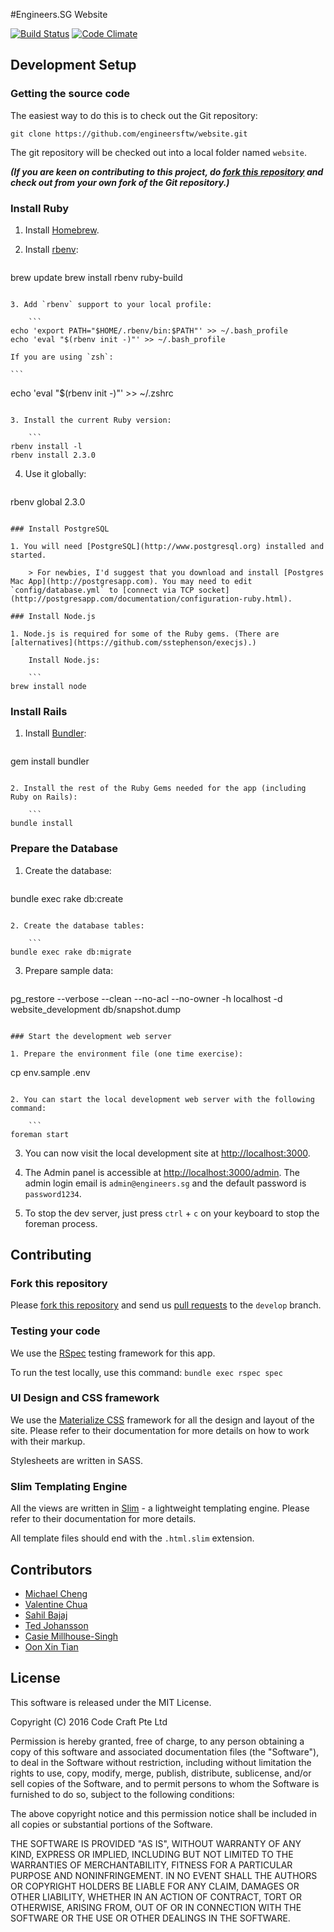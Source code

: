 #Engineers.SG Website

[![Build Status](https://travis-ci.org/engineersftw/website.svg?branch=develop)](https://travis-ci.org/engineersftw/website)
[![Code Climate](https://codeclimate.com/github/engineersftw/website/badges/gpa.svg)](https://codeclimate.com/github/engineersftw/website)

## Development Setup

### Getting the source code

The easiest way to do this is to check out the Git repository:

```
git clone https://github.com/engineersftw/website.git
```

The git repository will be checked out into a local folder named `website`.

***(If you are keen on contributing to this project, do [fork this repository](https://help.github.com/articles/fork-a-repo/) and check out from your own fork of the Git repository.)***

### Install Ruby

1. Install [Homebrew](http://brew.sh).

2. Install [rbenv](https://github.com/rbenv/rbenv):

	```
brew update
brew install rbenv ruby-build
```

3. Add `rbenv` support to your local profile:

	```
echo 'export PATH="$HOME/.rbenv/bin:$PATH"' >> ~/.bash_profile
echo 'eval "$(rbenv init -)"' >> ~/.bash_profile
```

	If you are using `zsh`:

	```
echo 'eval "$(rbenv init -)"' >> ~/.zshrc
```

3. Install the current Ruby version:

	```
rbenv install -l
rbenv install 2.3.0
```

4. Use it globally:

	```
rbenv global 2.3.0
```

### Install PostgreSQL

1. You will need [PostgreSQL](http://www.postgresql.org) installed and started.

	> For newbies, I'd suggest that you download and install [Postgres Mac App](http://postgresapp.com). You may need to edit `config/database.yml` to [connect via TCP socket](http://postgresapp.com/documentation/configuration-ruby.html).

### Install Node.js

1. Node.js is required for some of the Ruby gems. (There are [alternatives](https://github.com/sstephenson/execjs).)

	Install Node.js:

	```
brew install node
```

### Install Rails

1. Install [Bundler](http://bundler.io/):

	```
gem install bundler
```

2. Install the rest of the Ruby Gems needed for the app (including Ruby on Rails):

	```
bundle install
```

### Prepare the Database


1. Create the database:

	```
bundle exec rake db:create
```

2. Create the database tables:

	```
bundle exec rake db:migrate
```

3. Prepare sample data:

	```
pg_restore --verbose --clean --no-acl --no-owner -h localhost -d website_development db/snapshot.dump
```

### Start the development web server

1. Prepare the environment file (one time exercise):

  ```
cp env.sample .env
```

2. You can start the local development web server with the following command:

	```
foreman start
```

3. You can now visit the local development site at [http://localhost:3000](http://localhost:3000).

4. The Admin panel is accessible at [http://localhost:3000/admin](http://localhost:3000/admin). The admin login email is `admin@engineers.sg` and the default password is `password1234`.

5. To stop the dev server, just press `ctrl` + `c` on your keyboard to stop the foreman process.

## Contributing

### Fork this repository

Please [fork this repository](https://help.github.com/articles/fork-a-repo/) and send us [pull requests](https://help.github.com/articles/using-pull-requests/) to the `develop` branch.

### Testing your code

We use the [RSpec](http://rspec.info) testing framework for this app.

To run the test locally, use this command: `bundle exec rspec spec`

### UI Design and CSS framework

We use the [Materialize CSS](http://materializecss.com) framework for all the design and layout of the site. Please refer to their documentation for more details on how to work with their markup.

Stylesheets are written in SASS.

### Slim Templating Engine

All the views are written in [Slim](http://slim-lang.com) - a lightweight templating engine. Please refer to their documentation for more details.

All template files should end with the `.html.slim` extension.

## Contributors

- [Michael Cheng](https://github.com/miccheng)
- [Valentine Chua](https://github.com/valentine)
- [Sahil Bajaj](https://github.com/spinningarrow)
- [Ted Johansson](https://github.com/drenmi)
- [Casie Millhouse-Singh](https://github.com/casielane)
- [Oon Xin Tian](https://github.com/oxtian)

## License

This software is released under the MIT License.

Copyright (C) 2016 Code Craft Pte Ltd

Permission is hereby granted, free of charge, to any person obtaining a copy of this software and associated documentation files (the "Software"), to deal in the Software without restriction, including without limitation the rights to use, copy, modify, merge, publish, distribute, sublicense, and/or sell copies of the Software, and to permit persons to whom the Software is furnished to do so, subject to the following conditions:

The above copyright notice and this permission notice shall be included in all copies or substantial portions of the Software.

THE SOFTWARE IS PROVIDED "AS IS", WITHOUT WARRANTY OF ANY KIND, EXPRESS OR IMPLIED, INCLUDING BUT NOT LIMITED TO THE WARRANTIES OF MERCHANTABILITY, FITNESS FOR A PARTICULAR PURPOSE AND NONINFRINGEMENT. IN NO EVENT SHALL THE AUTHORS OR COPYRIGHT HOLDERS BE LIABLE FOR ANY CLAIM, DAMAGES OR OTHER LIABILITY, WHETHER IN AN ACTION OF CONTRACT, TORT OR OTHERWISE, ARISING FROM, OUT OF OR IN CONNECTION WITH THE SOFTWARE OR THE USE OR OTHER DEALINGS IN THE SOFTWARE.

